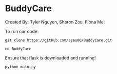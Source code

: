 # BuddyCare

Created By: Tyler Nguyen, Sharon Zou, Fiona Mei

To run our code:

```git clone https://github.com/szou00/BuddyCare.git```

```cd BuddyCare```

Ensure that flask is downloaded and running!

```python main.py```
